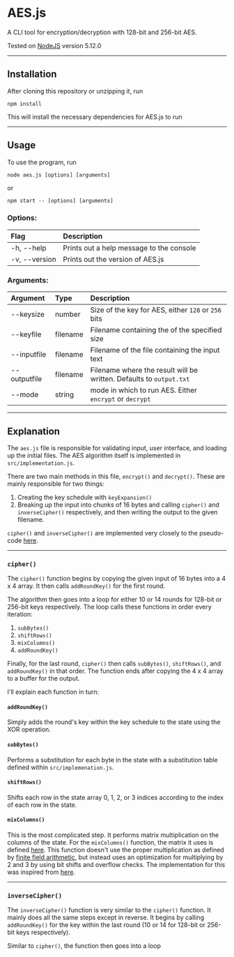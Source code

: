 
AES.js
======

A CLI tool for encryption/decryption with 128-bit and 256-bit AES.

Tested on [NodeJS](https://nodejs.org/en/) version 5.12.0

---

## Installation

After cloning this repository or unzipping it, run

```
npm install
```

This will install the necessary dependencies for AES.js to run

---

## Usage

To use the program, run

```
node aes.js [options] [arguments]
```

or

```
npm start -- [options] [arguments]
```

### Options:

| Flag | Description |
|:---|:---|
| -h, --help | Prints out a help message to the console |
| -v, --version | Prints out the version of AES.js |

### Arguments:

| Argument | Type | Description |
|:---|:---|:---|
| --keysize | number | Size of the key for AES, either `128` or `256` bits |
| --keyfile | filename | Filename containing the of the specified size |
| --inputfile | filename | Filename of the file containing the input text |
| --outputfile | filename | Filename where the result will be written. Defaults to `output.txt` |
| --mode | string | mode in which to run AES. Either `encrypt` or `decrypt` |

---

## Explanation

The `aes.js` file is responsible for validating input, user interface, and loading up the initial files. The AES algorithm itself is implemented in `src/implementation.js`.

There are two main methods in this file, `encrypt()` and `decrypt()`. These are mainly responsible for two things:
 1. Creating the key schedule with `keyExpansion()`
 2. Breaking up the input into chunks of 16 bytes and calling `cipher()` and `inverseCipher()` respectively, and then writing the output to the given filename.

`cipher()` and `inverseCipher()` are implemented very closely to the pseudo-code [here](https://csrc.nist.gov/csrc/media/publications/fips/197/final/documents/fips-197.pdf).

---

### `cipher()`

The `cipher()` function begins by copying the given input of 16 bytes into a 4 x 4 array. It then calls `addRoundKey()` for the first round.

The algorithm then goes into a loop for either 10 or 14 rounds for 128-bit or 256-bit keys respectively. The loop calls these functions in order every iteration:
 1. `subBytes()`
 2. `shiftRows()`
 3. `mixColumns()`
 4. `addRoundKey()`

Finally, for the last round, `cipher()` then calls `subBytes()`, `shiftRows()`, and `addRoundKey()` in that order. The function ends after copying the 4 x 4 array to a buffer for the output.

I'll explain each function in turn:

#### `addRoundKey()`

Simply adds the round's key within the key schedule to the state using the XOR operation.

#### `subBytes()`

Performs a substitution for each byte in the state with a substitution table defined within `src/implemenation.js`.

#### `shiftRows()`

Shifts each row in the state array 0, 1, 2, or 3 indices according to the index of each row in the state.

#### `mixColumns()`

This is the most complicated step. It performs matrix multiplication on the columns of the state. For the `mixColumns()` function, the matrix it uses is defined [here](https://en.wikipedia.org/wiki/Rijndael_MixColumns#Step_3:_matrix_representation). This function doesn't use the proper multiplication as defined by [finite field arithmetic](https://en.wikipedia.org/wiki/Finite_field_arithmetic#Multiplication), but instead uses an optimization for multiplying by 2 and 3 by using bit shifts and overflow checks. The implementation for this was inspired from [here](https://en.wikipedia.org/wiki/Rijndael_MixColumns#Implementation_example).

---

### `inverseCipher()`

The `inverseCipher()` function is very similar to the `cipher()` function. It mainly does all the same steps except in reverse. It begins by calling `addRoundKey()` for the key within the last round (10 or 14 for 128-bit or 256-bit keys respectively).

Similar to `cipher()`, the function then goes into a loop
